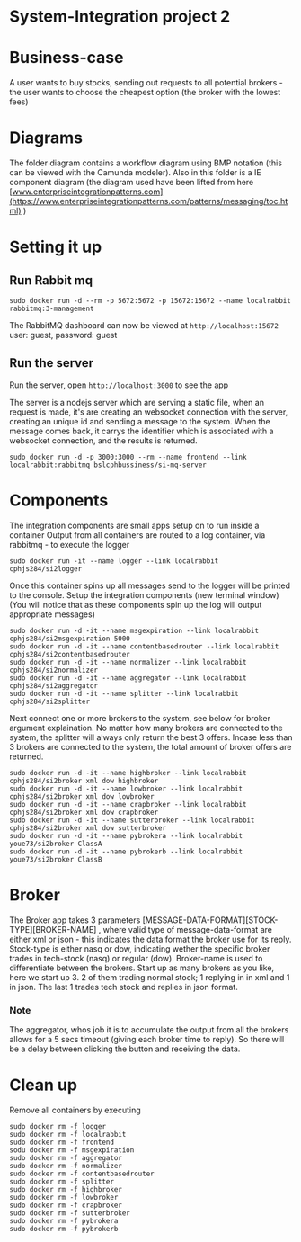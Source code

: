# System-Integration project 2

# Business-case
A user wants to buy stocks, sending out requests to all potential brokers - the user wants to choose the cheapest option (the broker with the lowest fees)

# Diagrams
The folder diagram contains a workflow diagram using BMP notation (this can be viewed with the Camunda modeler). Also in this folder is a IE component diagram (the diagram used have been lifted from here [www.enterpriseintegrationpatterns.com](https://www.enterpriseintegrationpatterns.com/patterns/messaging/toc.html) )

# Setting it up

## Run Rabbit mq

`sudo docker run -d --rm -p 5672:5672 -p 15672:15672 --name localrabbit rabbitmq:3-management`

The RabbitMQ dashboard can now be viewed at `http://localhost:15672` user: guest, password: guest

## Run the server

Run the server, open `http://localhost:3000` to see the app

The server is a nodejs server which are serving a static file, when an request is made, it's are creating an websocket connection with the server, creating an unique id and sending a message to the system. When the message comes back, it carrys the identifier which is associated with a websocket connection, and the results is returned.

`sudo docker run -d -p 3000:3000 --rm --name frontend --link localrabbit:rabbitmq bslcphbussiness/si-mq-server`

# Components
The integration components are small apps setup on to run inside a container
Output from all containers are routed to a log container, via rabbitmq - to execute the logger
```
sudo docker run -it --name logger --link localrabbit cphjs284/si2logger
```

Once this container spins up all messages send to the logger will be printed to the console.
Setup the integration components (new terminal window)
(You will notice that as these components spin up the log will output appropriate messages)
```
sudo docker run -d -it --name msgexpiration --link localrabbit cphjs284/si2msgexpiration 5000
sudo docker run -d -it --name contentbasedrouter --link localrabbit cphjs284/si2contentbasedrouter
sudo docker run -d -it --name normalizer --link localrabbit cphjs284/si2normalizer
sudo docker run -d -it --name aggregator --link localrabbit cphjs284/si2aggregator
sudo docker run -d -it --name splitter --link localrabbit cphjs284/si2splitter
```

Next connect one or more brokers to the system, see below for broker argument explaination.
No matter how many brokers are connected to the system, the splitter will always only return the best 3 offers. Incase less than 3 brokers are connected to the system, the total amount of broker offers are returned.
```
sudo docker run -d -it --name highbroker --link localrabbit cphjs284/si2broker xml dow highbroker
sudo docker run -d -it --name lowbroker --link localrabbit cphjs284/si2broker xml dow lowbroker
sudo docker run -d -it --name crapbroker --link localrabbit cphjs284/si2broker xml dow crapbroker
sudo docker run -d -it --name sutterbroker --link localrabbit cphjs284/si2broker xml dow sutterbroker
sudo docker run -d -it --name pybrokera --link localrabbit youe73/si2broker ClassA
sudo docker run -d -it --name pybrokerb --link localrabbit youe73/si2broker ClassB
```

# Broker
The Broker app takes 3 parameters [MESSAGE-DATA-FORMAT][STOCK-TYPE][BROKER-NAME] , where valid type of message-data-format are either xml or json - this indicates the data format the broker use for its reply. Stock-type is either nasq or dow, indicating wether the specific broker trades in tech-stock (nasq) or regular (dow). Broker-name is used to differentiate between the brokers.
Start up as many brokers as you like, here we start up 3. 2 of them trading normal stock; 1 replying in in xml and 1 in json. The last 1 trades tech stock and replies in json format.

### Note
The aggregator, whos job it is to accumulate the output from all the brokers allows for a 5 secs timeout (giving each broker time to reply). So there will be a delay between clicking the button and receiving the data.


# Clean up
Remove all containers by executing
```
sudo docker rm -f logger
sudo docker rm -f localrabbit
sudo docker rm -f frontend
sodu docker rm -f msgexpiration
sudo docker rm -f aggregator
sudo docker rm -f normalizer
sudo docker rm -f contentbasedrouter
sudo docker rm -f splitter
sudo docker rm -f highbroker
sudo docker rm -f lowbroker
sudo docker rm -f crapbroker
sudo docker rm -f sutterbroker
sudo docker rm -f pybrokera
sudo docker rm -f pybrokerb
```

